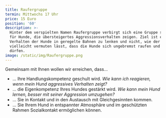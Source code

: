```yaml
---
title: Raufergruppe
termin: Mittwochs 17 Uhr
price: 15 Euro
position: '60'
description: >-
  Hinter dem verspielten Namen Raufergruppe verbirgt sich eine Gruppe speziell
  für Hunde, die übersteigertes Aggressionsverhalten zeigen. Ziel ist es das
  Verhalten der Hunde in geregelte Bahnen zu lenken und nicht, wie der Name
  vielleicht vermuten lässt, dass die Hunde sich ungebremst raufen und prügeln
  dürfen.
image: /static/img/Raufergruppe.png
---
```

Gemeinsam mit Ihnen wollen wir erreichen, dass…

* … Ihre Handlungskompetenz geschult wird. _Wie kann ich reagieren, wenn mein Hund aggressives Verhalten zeigt?_
* ... die Eigenkompetenz Ihres Hundes gestärkt wird. _Wie kann mein Hund lernen, besser mit seiner Aggression umzugehen?_
* … Sie in Kontakt und in den Austausch mit Gleichgesinnten kommen.
* … Sie Ihrem Hund in entspannter Atmosphäre und im geschützten Rahmen Sozialkontakt ermöglichen können.

